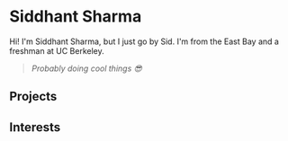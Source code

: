 # Siddhant Sharma
Hi! I'm Siddhant Sharma, but I just go by Sid. I'm from the East Bay and a freshman at UC Berkeley.  
> _Probably doing cool things 😎_  

## Projects

## Interests
